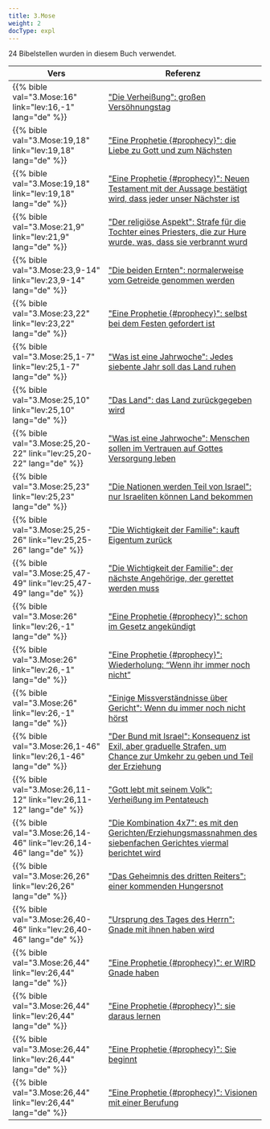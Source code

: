 ```yaml
---
title: 3.Mose
weight: 2
docType: expl
---
```


24 Bibelstellen wurden in diesem Buch verwendet.

| Vers | Referenz |
|-------|-----------|
| {{% bible val="3.Mose:16" link="lev:16,-1" lang="de" %}} | ["Die Verheißung": großen Versöhnungstag](/expl/bible/daniel/the-70-year-weeks#1bc2) |
| {{% bible val="3.Mose:19,18" link="lev:19,18" lang="de" %}} | ["Eine Prophetie {#prophecy}": die Liebe zu Gott und zum Nächsten](/expl/background/literature/the-book-of-revelation-how-to-read-it#prophecy) |
| {{% bible val="3.Mose:19,18" link="lev:19,18" lang="de" %}} | ["Eine Prophetie {#prophecy}": Neuen Testament mit der Aussage bestätigt wird, dass jeder unser Nächster ist](/expl/background/literature/the-book-of-revelation-how-to-read-it#prophecy) |
| {{% bible val="3.Mose:21,9" link="lev:21,9" lang="de" %}} | ["Der religiöse Aspekt": Strafe für die Tochter eines Priesters, die zur Hure wurde, was, dass sie verbrannt wurd](/expl/content/harlot/who-is-the-harlot-babylon-part-2#e96e) |
| {{% bible val="3.Mose:23,9-14" link="lev:23,9-14" lang="de" %}} | ["Die beiden Ernten": normalerweise vom Getreide genommen werden](/expl/content/harvest/gods-army-and-the-seven-angels#45b1) |
| {{% bible val="3.Mose:23,22" link="lev:23,22" lang="de" %}} | ["Eine Prophetie {#prophecy}": selbst bei dem Festen gefordert ist](/expl/background/literature/the-book-of-revelation-how-to-read-it#prophecy) |
| {{% bible val="3.Mose:25,1-7" link="lev:25,1-7" lang="de" %}} | ["Was ist eine Jahrwoche": Jedes siebente Jahr soll das Land ruhen](/expl/bible/daniel/the-70-year-weeks#f6e6) |
| {{% bible val="3.Mose:25,10" link="lev:25,10" lang="de" %}} | ["Das Land": das Land zurückgegeben wird](/expl/background/israel/the-role-of-family-in-the-bible#5938) |
| {{% bible val="3.Mose:25,20-22" link="lev:25,20-22" lang="de" %}} | ["Was ist eine Jahrwoche": Menschen sollen im Vertrauen auf Gottes Versorgung leben](/expl/bible/daniel/the-70-year-weeks#f6e6) |
| {{% bible val="3.Mose:25,23" link="lev:25,23" lang="de" %}} | ["Die Nationen werden Teil von Israel": nur Israeliten können Land bekommen](/expl/background/israel/the-remnant-of-israel#1c50) |
| {{% bible val="3.Mose:25,25-26" link="lev:25,25-26" lang="de" %}} | ["Die Wichtigkeit der Familie": kauft Eigentum zurück](/expl/background/israel/the-role-of-family-in-the-bible#7234) |
| {{% bible val="3.Mose:25,47-49" link="lev:25,47-49" lang="de" %}} | ["Die Wichtigkeit der Familie": der nächste Angehörige, der gerettet werden muss](/expl/background/israel/the-role-of-family-in-the-bible#7234) |
| {{% bible val="3.Mose:26" link="lev:26,-1" lang="de" %}} | ["Eine Prophetie {#prophecy}": schon im Gesetz angekündigt ](/expl/background/literature/the-book-of-revelation-how-to-read-it#prophecy) |
| {{% bible val="3.Mose:26" link="lev:26,-1" lang="de" %}} | ["Eine Prophetie {#prophecy}": Wiederholung: “Wenn ihr immer noch nicht”](/expl/background/literature/the-book-of-revelation-how-to-read-it#prophecy) |
| {{% bible val="3.Mose:26" link="lev:26,-1" lang="de" %}} | ["Einige Missverständnisse über Gericht": Wenn du immer noch nicht hörst](/expl/topics/others/judgment-in-the-book-of-revelation#6f5c) |
| {{% bible val="3.Mose:26,1-46" link="lev:26,1-46" lang="de" %}} | ["Der Bund mit Israel": Konsequenz ist Exil, aber graduelle Strafen, um Chance zur Umkehr zu geben und Teil der Erziehung](/expl/background/israel/gods-covenant#521d) |
| {{% bible val="3.Mose:26,11-12" link="lev:26,11-12" lang="de" %}} | ["Gott lebt mit seinem Volk": Verheißung im Pentateuch](/expl/content/paradise/the-new-jerusalem#f42c) |
| {{% bible val="3.Mose:26,14-46" link="lev:26,14-46" lang="de" %}} | ["Die Kombination 4x7": es mit den Gerichten/Erziehungsmassnahmen des siebenfachen Gerichtes viermal berichtet wird](/expl/background/structure/the-use-of-numbers-in-the-book-of-revelation#1ee7) |
| {{% bible val="3.Mose:26,26" link="lev:26,26" lang="de" %}} | ["Das Geheimnis des dritten Reiters": einer kommenden Hungersnot](/expl/content/seals/the-mystery-of-the-four-horse-men#3bc5) |
| {{% bible val="3.Mose:26,40-46" link="lev:26,40-46" lang="de" %}} | ["Ursprung des Tages des Herrn": Gnade mit ihnen haben wird](/expl/background/israel/the-day-of-the-lord#4fec) |
| {{% bible val="3.Mose:26,44" link="lev:26,44" lang="de" %}} | ["Eine Prophetie {#prophecy}": er WIRD Gnade haben](/expl/background/literature/the-book-of-revelation-how-to-read-it#prophecy) |
| {{% bible val="3.Mose:26,44" link="lev:26,44" lang="de" %}} | ["Eine Prophetie {#prophecy}": sie daraus lernen](/expl/background/literature/the-book-of-revelation-how-to-read-it#prophecy) |
| {{% bible val="3.Mose:26,44" link="lev:26,44" lang="de" %}} | ["Eine Prophetie {#prophecy}": Sie beginnt](/expl/background/literature/the-book-of-revelation-how-to-read-it#prophecy) |
| {{% bible val="3.Mose:26,44" link="lev:26,44" lang="de" %}} | ["Eine Prophetie {#prophecy}": Visionen mit einer Berufung](/expl/background/literature/the-book-of-revelation-how-to-read-it#prophecy) |
